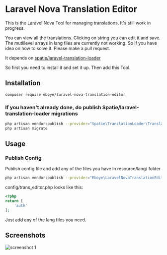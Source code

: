 # Laravel Nova Translation Editor

This is the Laravel Nova Tool for managing translations. It's still work in progress.

You can view all the translations. Clicking on string you can edit it and save. The mutlilevel arrays in lang files are currently not working. So if you have idea on how to solve it. Please make a pull request.

It depends on [spatie/laravel-translation-loader](https://github.com/spatie/laravel-translation-loader)

So first you need to install it and set it up. Then add this Tool.

## Installation

```bash
composer require eboye/laravel-nova-translation-editor
```

### If you haven't already done, do publish Spatie/laravel-translation-loader migrations

```bash
php artisan vendor:publish --provider="Spatie\TranslationLoader\TranslationServiceProvider"
php artisan migrate
```

## Usage
### Publish Config
Publish config file and add any of the files you have in resource/lang/ folder
```bash
php artisan vendor:publish --provider="Eboye\LaravelNovaTranslationEditor\ToolServiceProvider"
```
config/trans_editor.php looks like this:

```php
<?php
return [
    'auth'
];
```

Just add any of the lang files you need.

## Screenshots

![screenshot 1](https://raw.githubusercontent.com/eboye/laravel-nova-translation-editor/master/docs/screenshot_1.png)
